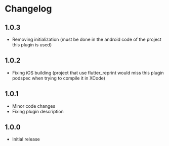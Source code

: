 # Changelog

## 1.0.3

- Removing initialization (must be done in the android code of the project this plugin is used)

## 1.0.2

- Fixing iOS building (project that use flutter_reprint would miss this plugin podspec when trying to compile it in XCode)

## 1.0.1

- Minor code changes
- Fixing plugin description


## 1.0.0

- Initial release

